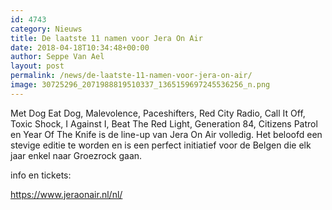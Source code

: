 ```yaml
---
id: 4743
category: Nieuws
title: De laatste 11 namen voor Jera On Air
date: 2018-04-18T10:34:48+00:00
author: Seppe Van Ael
layout: post
permalink: /news/de-laatste-11-namen-voor-jera-on-air/
image: 30725296_2071988819510337_1365159697245536256_n.png
---
```

Met Dog Eat Dog, Malevolence, Paceshifters, Red City Radio, Call It Off, Toxic Shock, I Against I, Beat The Red Light, Generation 84, Citizens Patrol en Year Of The Knife is de line-up van Jera On Air volledig. Het beloofd een stevige editie te worden en is een perfect initiatief voor de Belgen die elk jaar enkel naar Groezrock gaan.

info en tickets:

https://www.jeraonair.nl/nl/